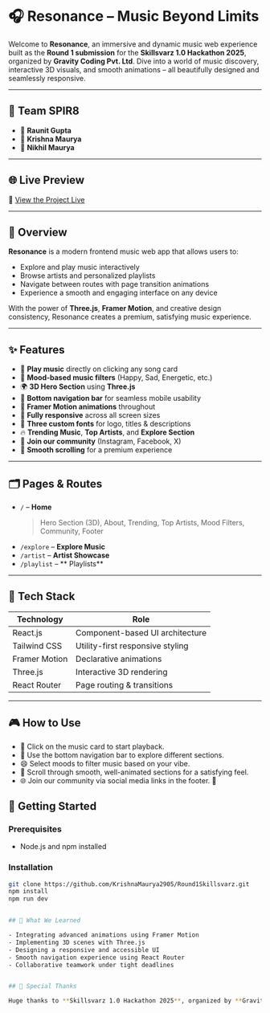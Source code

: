 # 🎧 Resonance – Music Beyond Limits

Welcome to **Resonance**, an immersive and dynamic music web experience built as the **Round 1 submission** for the **Skillsvarz 1.0 Hackathon 2025**, organized by **Gravity Coding Pvt. Ltd**. Dive into a world of music discovery, interactive 3D visuals, and smooth animations – all beautifully designed and seamlessly responsive.

---

## 👥 Team SPIR8

- 🧠 **Raunit Gupta** 
- 🔧 **Krishna Maurya** 
- 🎨 **Nikhil Maurya** 

---

## 🌐 Live Preview

🔗 [View the Project Live](https://round1-skillsvarz.vercel.app/)

---

## 📖 Overview

**Resonance** is a modern frontend music web app that allows users to:

- Explore and play music interactively  
- Browse artists and personalized playlists  
- Navigate between routes with page transition animations  
- Experience a smooth and engaging interface on any device  

With the power of **Three.js**, **Framer Motion**, and creative design consistency, Resonance creates a premium, satisfying music experience.

---

## ✨ Features

- 🎵 **Play music** directly on clicking any song card  
- 🧠 **Mood-based music filters** (Happy, Sad, Energetic, etc.)  
- 🌍 **3D Hero Section** using **Three.js**  
- 🧭 **Bottom navigation bar** for seamless mobile usability  
- 💫 **Framer Motion animations** throughout  
- 📱 **Fully responsive** across all screen sizes  
- 🎨 **Three custom fonts** for logo, titles & descriptions  
- 🔥 **Trending Music**, **Top Artists**, and **Explore Section**  
- 🤝 **Join our community** (Instagram, Facebook, X)  
- 💨 **Smooth scrolling** for a premium experience  

---

## 🗂️ Pages & Routes

- `/` – **Home**  
  > Hero Section (3D), About, Trending, Top Artists, Mood Filters, Community, Footer  
- `/explore` – **Explore Music**  
- `/artist` – **Artist Showcase**  
- `/playlist` – ** Playlists**

---

## 🧰 Tech Stack

| Technology      | Role                              |
|----------------|------------------------------------|
| React.js        | Component-based UI architecture    |
| Tailwind CSS    | Utility-first responsive styling   |
| Framer Motion   | Declarative animations             |
| Three.js        | Interactive 3D rendering           |
| React Router    | Page routing & transitions         |

---

## 🎮 How to Use

- 🎵 Click on the music card to start playback.  
- 🧭 Use the bottom navigation bar to explore different sections.  
- 😄 Select moods to filter music based on your vibe.  
- 💫 Scroll through smooth, well-animated sections for a satisfying feel.  
- 🌐 Join our community via social media links in the footer. 🙌

## 🚀 Getting Started

### Prerequisites

- Node.js and npm installed

### Installation

```bash
git clone https://github.com/KrishnaMaurya2905/Round1Skillsvarz.git
npm install
npm run dev


## 🧠 What We Learned

- Integrating advanced animations using Framer Motion
- Implementing 3D scenes with Three.js
- Designing a responsive and accessible UI
- Smooth navigation experience using React Router
- Collaborative teamwork under tight deadlines


## 🙌 Special Thanks

Huge thanks to **Skillsvarz 1.0 Hackathon 2025**, organized by **Gravity Coding Pvt. Ltd**, for providing a platform to showcase our creativity, passion, and teamwork.